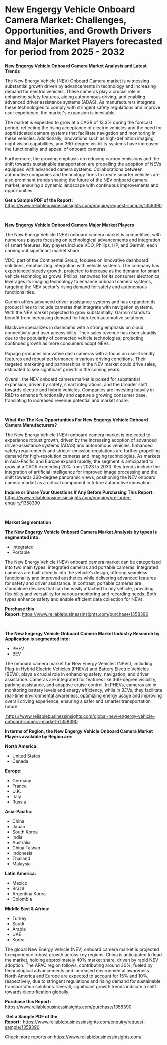 <p><h1>New Engergy Vehicle Onboard Camera Market: Challenges, Opportunities, and Growth Drivers and Major Market Players forecasted for period from 2025 - 2032</h1></p><p><strong>New Engergy Vehicle Onboard Camera Market Analysis and Latest Trends</strong></p>
<p><p>The New Energy Vehicle (NEV) Onboard Camera market is witnessing substantial growth driven by advancements in technology and increasing demand for electric vehicles. These cameras play a crucial role in enhancing safety features, aiding autonomous driving, and enabling advanced driver assistance systems (ADAS). As manufacturers integrate these technologies to comply with stringent safety regulations and improve user experience, the market's expansion is inevitable.</p><p>The market is expected to grow at a CAGR of 13.3% during the forecast period, reflecting the rising acceptance of electric vehicles and the need for sophisticated camera systems that facilitate navigation and monitoring in these vehicles. Additionally, innovations such as high-definition imaging, night vision capabilities, and 360-degree visibility systems have increased the functionality and appeal of onboard cameras. </p><p>Furthermore, the growing emphasis on reducing carbon emissions and the shift towards sustainable transportation are propelling the adoption of NEVs equipped with advanced camera systems. Collaborations between automotive companies and technology firms to create smarter vehicles are also prominent trends shaping the future of the NEV onboard camera market, ensuring a dynamic landscape with continuous improvements and opportunities.</p></p>
<p><strong>Get a Sample PDF of the Report:&nbsp;</strong> <a href="https://www.reliablebusinessinsights.com/enquiry/request-sample/1358390?utm_campaign=3356&utm_medium=2&utm_source=Github&utm_content=ia&utm_term=30032025&utm_id=new-engergy-vehicle-onboard-camera">https://www.reliablebusinessinsights.com/enquiry/request-sample/1358390</a></p>
<p>&nbsp;</p>
<p><strong>New Engergy Vehicle Onboard Camera Major Market Players</strong></p>
<p><p>The New Energy Vehicle (NEV) onboard camera market is competitive, with numerous players focusing on technological advancements and integration of smart features. Key players include VDO, Philips, HP, and Garmin, each carving out significant market share.</p><p>VDO, part of the Continental Group, focuses on innovative dashboard solutions, emphasizing integration with vehicle systems. The company has experienced steady growth, projected to increase as the demand for smart vehicle technologies grows. Philips, renowned for its consumer electronics, leverages its imaging technology to enhance onboard camera systems, targeting the NEV sector's rising demand for safety and autonomous functionalities.</p><p>Garmin offers advanced driver-assistance systems and has expanded its product lines to include cameras that integrate with navigation systems. With the NEV market projected to grow substantially, Garmin stands to benefit from increasing demand for high-tech automotive solutions.</p><p>Blackvue specializes in dashcams with a strong emphasis on cloud connectivity and user accessibility. Their sales revenue has risen steadily due to the popularity of connected vehicle technologies, projecting continued growth as more consumers adopt NEVs.</p><p>Papago produces innovative dash cameras with a focus on user-friendly features and robust performance in various driving conditions. Their targeted marketing and partnerships in the NEV market could drive sales, estimated to see significant growth in the coming years.</p><p>Overall, the NEV onboard camera market is poised for substantial expansion, driven by safety, smart integrations, and the broader shift towards electric and hybrid vehicles. Companies are investing heavily in R&D to enhance functionality and capture a growing consumer base, translating to increased revenue potential and market share.</p></p>
<p>&nbsp;</p>
<p><strong>What Are The Key Opportunities For New Engergy Vehicle Onboard Camera Manufacturers?</strong></p>
<p><p>The New Energy Vehicle (NEV) onboard camera market is projected to experience robust growth, driven by the increasing adoption of advanced driver-assistance systems (ADAS) and autonomous vehicles. Enhanced safety requirements and stricter emission regulations are further propelling demand for high-resolution cameras and imaging technologies. As markets in Asia-Pacific and Europe expand rapidly, the segment is anticipated to grow at a CAGR exceeding 20% from 2023 to 2030. Key trends include the integration of artificial intelligence for improved image processing and the shift towards 360-degree panoramic views, positioning the NEV onboard camera market as a critical component in future automotive innovation.</p></p>
<p><strong>Inquire or Share Your Questions If Any Before Purchasing This Report:</strong> <a href="https://www.reliablebusinessinsights.com/enquiry/pre-order-enquiry/1358390?utm_campaign=3356&utm_medium=2&utm_source=Github&utm_content=ia&utm_term=30032025&utm_id=new-engergy-vehicle-onboard-camera">https://www.reliablebusinessinsights.com/enquiry/pre-order-enquiry/1358390</a></p>
<p>&nbsp;</p>
<p><strong>Market Segmentation</strong></p>
<p><strong>The New Engergy Vehicle Onboard Camera Market Analysis by types is segmented into:</strong></p>
<p><ul><li>Integrated</li><li>Portable</li></ul></p>
<p><p>The New Energy Vehicle (NEV) onboard camera market can be categorized into two main types: integrated cameras and portable cameras. Integrated cameras are built directly into the vehicle’s design, offering seamless functionality and improved aesthetics while delivering advanced features for safety and driver assistance. In contrast, portable cameras are standalone devices that can be easily attached to any vehicle, providing flexibility and versatility for various monitoring and recording needs. Both types enhance safety and enable efficient data collection for NEVs.</p></p>
<p><strong>Purchase this Report:&nbsp;</strong><a href="https://www.reliablebusinessinsights.com/purchase/1358390?utm_campaign=3356&utm_medium=2&utm_source=Github&utm_content=ia&utm_term=30032025&utm_id=new-engergy-vehicle-onboard-camera">https://www.reliablebusinessinsights.com/purchase/1358390</a></p>
<p>&nbsp;</p>
<p><strong>The New Engergy Vehicle Onboard Camera Market Industry Research by Application is segmented into:</strong></p>
<p><ul><li>PHEV</li><li>BEV</li></ul></p>
<p><p>The onboard camera market for New Energy Vehicles (NEVs), including Plug-in Hybrid Electric Vehicles (PHEVs) and Battery Electric Vehicles (BEVs), plays a crucial role in enhancing safety, navigation, and driver assistance. Cameras are integrated for features like 360-degree visibility, parking assistance, and adaptive cruise control. In PHEVs, cameras aid in monitoring battery levels and energy efficiency, while in BEVs, they facilitate real-time environmental awareness, optimizing energy usage and improving overall driving experience, ensuring a safer and smarter transportation future.</p></p>
<p><a href="https://www.reliablebusinessinsights.com/global-new-engergy-vehicle-onboard-camera-market-r1358390?utm_campaign=3356&utm_medium=2&utm_source=Github&utm_content=ia&utm_term=30032025&utm_id=new-engergy-vehicle-onboard-camera">&nbsp;https://www.reliablebusinessinsights.com/global-new-engergy-vehicle-onboard-camera-market-r1358390</a></p>
<p><strong>In terms of Region, the New Engergy Vehicle Onboard Camera Market Players available by Region are:</strong></p>
<p>
    <p> <strong> North America: </strong>
        <ul>
            <li>United States</li>
            <li>Canada</li>
        </ul>
        </p> 
    <p> <strong> Europe: </strong>
        <ul>
            <li>Germany</li>
            <li>France</li>
            <li>U.K.</li>
            <li>Italy</li>
            <li>Russia</li>
        </ul>
        </p> 
    <p> <strong> Asia-Pacific: </strong>
        <ul>
            <li>China</li>
            <li>Japan</li>
            <li>South Korea</li>
            <li>India</li>
            <li>Australia</li>
            <li>China Taiwan</li>
            <li>Indonesia</li>
            <li>Thailand</li>
            <li>Malaysia</li>
        </ul>
        </p> 
    <p> <strong> Latin America: </strong>
        <ul>
            <li>Mexico</li>
            <li>Brazil</li>
            <li>Argentina Korea</li>
            <li>Colombia</li>
        </ul>
        </p> 
    <p> <strong> Middle East & Africa: </strong>
        <ul>
            <li>Turkey</li>
            <li>Saudi</li>
            <li>Arabia</li>
            <li>UAE</li>
            <li>Korea</li>
        </ul>
    </p>
    </p>
<p><p>The global New Energy Vehicle (NEV) onboard camera market is projected to experience robust growth across key regions. China is anticipated to lead the market, holding approximately 40% market share, driven by rapid NEV adoption. The APAC region follows, contributing around 30%, fueled by technological advancements and increased environmental awareness. North America and Europe are expected to account for 15% and 10%, respectively, due to stringent regulations and rising demand for sustainable transportation solutions. Overall, significant growth trends indicate a shift towards electrification globally.</p></p>
<p><strong>Purchase this Report: </strong><a href="https://www.reliablebusinessinsights.com/purchase/1358390?utm_campaign=3356&utm_medium=2&utm_source=Github&utm_content=ia&utm_term=30032025&utm_id=new-engergy-vehicle-onboard-camera">https://www.reliablebusinessinsights.com/purchase/1358390</a></p>
<p>&nbsp;<strong>Get a Sample PDF of the Report:&nbsp;&nbsp;</strong><a href="https://www.reliablebusinessinsights.com/enquiry/request-sample/1358390?utm_campaign=3356&utm_medium=2&utm_source=Github&utm_content=ia&utm_term=30032025&utm_id=new-engergy-vehicle-onboard-camera">https://www.reliablebusinessinsights.com/enquiry/request-sample/1358390</a></p>
<p><strong></strong></p>
<p>Check more reports on <a href="https://www.reliablebusinessinsights.com/?utm_campaign=3356&utm_medium=2&utm_source=Github&utm_content=ia&utm_term=30032025&utm_id=new-engergy-vehicle-onboard-camera">https://www.reliablebusinessinsights.com/</a></p>